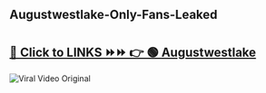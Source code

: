 
 ## Augustwestlake-Only-Fans-Leaked

# <h2><a href="https://clipsfans.com/Augustwestlake&ref=git">🔗 Click to LINKS ⏩⏩ 👉 🟢 Augustwestlake </a></h2>

<a href="https://clipsfans.com/Augustwestlake&ref=git" rel="nofollow" data-target="animated-image.originalLink"><img src="https://i.ibb.co.com/xMMVF88/686577567.gif" alt="Viral Video Original" style="max-width: 100%; display: inline-block;" data-target="animated-image.originalImage"></a>
